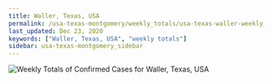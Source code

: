 ```yaml
---
title: Waller, Texas, USA
permalink: /usa-texas-montgomery/weekly_totals/usa-texas-waller-weekly_totals.html
last_updated: Dec 23, 2020
keywords: ["Waller, Texas, USA", "weekly totals"]
sidebar: usa-texas-montgomery_sidebar
---
```


![Weekly Totals of Confirmed Cases for Waller, Texas, USA](/covid_tracker/images/graphs/usa-texas-waller-weekly_totals_graph.png)
